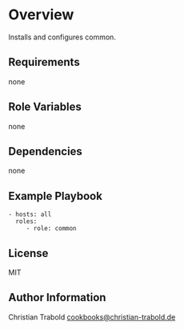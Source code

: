 # Overview

Installs and configures common.


## Requirements

none

## Role Variables

none

## Dependencies

none

## Example Playbook

    - hosts: all
      roles:
         - role: common

## License

MIT

## Author Information

Christian Trabold <cookbooks@christian-trabold.de>
